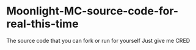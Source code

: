 # Moonlight-MC-source-code-for-real-this-time
The source code that you can fork or run for yourself
Just give me CRED
